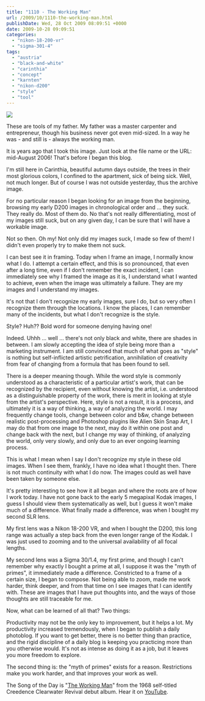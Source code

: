 ```yaml
---
title: "1110 - The Working Man"
url: /2009/10/1110-the-working-man.html
publishDate: Wed, 28 Oct 2009 08:09:51 +0000
date: 2009-10-28 09:09:51
categories: 
  - "nikon-18-200-vr"
  - "sigma-301-4"
tags: 
  - "austria"
  - "black-and-white"
  - "carinthia"
  - "concept"
  - "karnten"
  - "nikon-d200"
  - "style"
  - "tool"
---
```

<a target="_blank" href="https://d25zfm9zpd7gm5.cloudfront.net/1200x1200/2006/20060813_174332_ps.jpg"><img src="https://d25zfm9zpd7gm5.cloudfront.net/0600x0600/2006/20060813_174332_ps.jpg" /></a>

These are tools of my father. My father was a master carpenter and entrepreneur, though his business never got even mid-sized. In a way he was - and still is - always the working man.

It is years ago that I took this image. Just look at the file name or the URL: mid-August 2006! That's before I began this blog. 

I'm still here in Carinthia, beautiful autumn days outside, the trees in their most glorious colors, I confined to the apartment, sick of being sick. Well, not much longer. But of course I was not outside yesterday, thus the archive image.

For no particular reason I began looking for an image from the beginning, browsing my early D200 images in chronological order and ... they suck. They really do. Most of them do. No that's not really differentiating, most of my images still suck, but on any given day, I can be sure that I will have a workable image.

Not so then. Oh my! Not only did my images suck, I made so few of them! I didn't even properly try to make them not suck. 

I can best see it in framing. Today when I frame an image, I normally know what I do. I attempt a certain effect, and this is so pronounced, that even after a long time, even if I don't remember the exact incident, I can immediately see why I framed the image as it is, I understand what I wanted to achieve, even when the image was ultimately a failure. They are my images and I understand my images.

It's not that I don't recognize my early images, sure I do, but so very often I recognize them through the locations. I know the places, I can remember many of the incidents, but what I don't recognize is the style.

<a target="_blank" href="https://d25zfm9zpd7gm5.cloudfront.net/1200x1200/2006/20060606_133926_ps.jpg"><img style="margin: 0pt 10px 0pt 0px; float: left;" src="https://d25zfm9zpd7gm5.cloudfront.net/0150x0150/2006/20060606_133926_ps.jpg" alt="" border="0" /></a> Style? Huh?? Bold word for someone denying having one! 

Indeed. Uhhh ... well ... there's not only black and white, there are shades in between. I am slowly accepting the idea of style being more than a marketing instrument. I am still convinced that much of what goes as "style" is nothing but self-inflicted artistic petrification, annihilation of creativity from fear of changing from a formula that has been found to sell. 

There is a deeper meaning though. While the word style is commonly understood as a characteristic of a particular artist's work, that can be recognized by the recipient, even without knowing the artist, i.e. understood as a distinguishable property of the work, there is merit in looking at style from the artist's perspective. Here, style is not a result, it is a process, and ultimately it is a way of thinking, a way of analyzing the world. I may frequently change tools, change between color and b&amp;w, change between realistic post-processing and Photoshop plugins like Alien Skin Snap Art, I may do that from one image to the next, may do it within one post and change back with the next, but I change my way of thinking, of analyzing the world, only very slowly, and only due to an ever ongoing learning process.

This is what I mean when I say I don't recognize my style in these old images. When I see them, frankly, I have no idea what I thought then. There is not much continuity with what I do now. The images could as well have been taken by someone else.

It's pretty interesting to see how it all began and where the roots are of how I work today. I have not gone back to the early 5 megapixal Kodak images, I guess I should view them systematically as well, but I guess it won't make much of a difference. What finally made a difference, was when I bought my second SLR lens.

My first lens was a Nikon 18-200 VR, and when I bought the D200, this long range was actually a step back from the even longer range of the Kodak. I was just used to zooming and to the universal availability of all focal lengths.

My second lens was a Sigma 30/1.4, my first prime, and though I can't remember why exactly I bought a prime at all, I suppose it was the "myth of primes", it immediately made a difference. Constricted to a frame of a certain size, I began to compose. Not being able to zoom, made me work harder, think deeper, and from that time on I see images that I can identify with. These are images that I have put thoughts into, and the ways of those thoughts are still traceable for me.

Now, what can be learned of all that? Two things: 

 Productivity may not be the only key to improvement, but it helps a lot. My productivity increased tremendously, when I began to publish a daily photoblog. If you want to get better, there is no better thing than practice, and the rigid discipline of a daily blog is keeping you practicing more than you otherwise would. It's not as intense as doing it as a job, but it leaves you more freedom to explore. 

The second thing is: the "myth of primes" exists for a reason. Restrictions make you work harder, and that improves your work as well.

The Song of the Day is "<a target="_blank" href="http://www.lyricsmode.com/lyrics/c/creedence_clearwater_revival/the_working_man.html">The Working Man</a>" from the 1968 self-titled Creedence Clearwater Revival debut album. Hear it on <a target="_blank" href="http://www.youtube.com/watch?v=xK4oju6w0G0">YouTube</a>.
